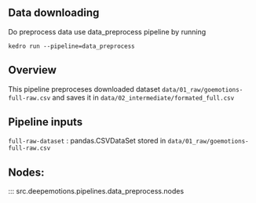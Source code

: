 ## Data downloading
Do preprocess data use data_preprocess pipeline by running
```
kedro run --pipeline=data_preprocess
```
## Overview

This pipeline preproceses downloaded dataset `data/01_raw/goemotions-full-raw.csv` and saves it in `data/02_intermediate/formated_full.csv`


## Pipeline inputs  
`full-raw-dataset` : pandas.CSVDataSet stored in `data/01_raw/goemotions-full-raw.csv`

## Nodes:
::: src.deepemotions.pipelines.data_preprocess.nodes
